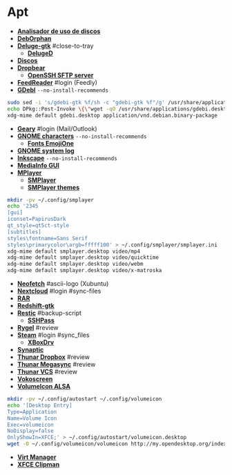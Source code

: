 # Apt
 - [**Analisador de uso de discos**](http://apt.ubuntu.com/p/baobab)
 - [**DebOrphan**](http://apt.ubuntu.com/p/deborphan)
 - [**Deluge-gtk**](http://apt.ubuntu.com/p/deluge-gtk) #close-to-tray
    - [**DelugeD**](http://apt.ubuntu.com/p/deluged)
 - [**Discos**](http://apt.ubuntu.com/p/gnome-disk-utility)
 - [**Dropbear**](http://apt.ubuntu.com/p/dropbear)
     - [**OpenSSH SFTP server**](http://apt.ubuntu.com/p/openssh-sftp-server)
 - [**FeedReader**](http://apt.ubuntu.com/p/feedreader) #login (Feedly)
 - [**GDebI**](http://apt.ubuntu.com/p/gdebi) `--no-install-recommends`
```bash
sudo sed -i 's/gdebi-gtk %f/sh -c "gdebi-gtk %f"/g' /usr/share/applications/gdebi.desktop
echo DPkg::Post-Invoke \{\"wget -qO /usr/share/applications/gdebi.desktop http://my.opendesktop.org/s/FiZyQR6JYNo8cSr/download\"\;\}\; | sudo tee /etc/apt/apt.conf.d/100gdebi
xdg-mime default gdebi.desktop application/vnd.debian.binary-package
```
 - [**Geary**](http://apt.ubuntu.com/p/geary) #login (Mail/Outlook)
 - [**GNOME characters**](http://apt.ubuntu.com/p/gnome-characters) `--no-install-recommends`
    - [**Fonts EmojiOne**](http://apt.ubuntu.com/p/fonts-emojione)
 - [**GNOME system log**](http://apt.ubuntu.com/p/gnome-system-log)
 - [**Inkscape**](http://apt.ubuntu.com/p/inkscape) `--no-install-recommends`
 - [**MediaInfo GUI**](http://apt.ubuntu.com/p/mediainfo-gui)
 - [**MPlayer**](http://apt.ubuntu.com/p/mplayer)
     - [**SMPlayer**](http://apt.ubuntu.com/p/smplayer)
     - [**SMPlayer themes**](http://apt.ubuntu.com/p/smplayer-themes)
```bash
mkdir -pv ~/.config/smplayer
echo '2345 	
[gui]
iconset=PapirusDark
qt_style=qt5ct-style
[subtitles]
styles\fontname=Sans Serif
styles\primarycolor\argb=fffff100' > ~/.config/smplayer/smplayer.ini
xdg-mime default smplayer.desktop video/mp4
xdg-mime default smplayer.desktop video/quicktime
xdg-mime default smplayer.desktop video/webm
xdg-mime default smplayer.desktop video/x-matroska
```
 - [**Neofetch**](http://apt.ubuntu.com/p/neofetch) #ascii-logo (Xubuntu)
 - [**Nextcloud**](http://apt.ubuntu.com/p/nextcloud-desktop) #login #sync-files
 - [**RAR**](http://apt.ubuntu.com/p/rar)
 - [**Redshift-gtk**](http://apt.ubuntu.com/p/redshift-gtk)
 - [**Restic**](http://apt.ubuntu.com/p/restic) #backup-script
     - [**SSHPass**](http://apt.ubuntu.com/p/sshpass)
 - [**Rygel**](http://apt.ubuntu.com/p/rygel-preferences) #review
 - [**Steam**](http://apt.ubuntu.com/p/steam-installer) #login #sync_files
     - [**XBoxDrv**](http://apt.ubuntu.com/p/xboxdrv)
 - [**Synaptic**](http://apt.ubuntu.com/p/synaptic)
 - [**Thunar Dropbox**](http://apt.ubuntu.com/p/thunar-dropbox-plugin) #review
 - [**Thunar Megasync**](http://apt.ubuntu.com/p/thunar-megasync) #review
 - [**Thunar VCS**](http://apt.ubuntu.com/p/thunar-vcs-plugin) #review
 - [**Vokoscreen**](http://apt.ubuntu.com/p/vokoscreen)
 - [**VolumeIcon ALSA**](http://apt.ubuntu.com/p/volumeicon-alsa)
```bash
mkdir -pv ~/.config/autostart ~/.config/volumeicon
echo '[Desktop Entry]
Type=Application
Name=Volume Icon
Exec=volumeicon
NoDisplay=false
OnlyShowIn=XFCE;' > ~/.config/autostart/volumeicon.desktop
wget -O ~/.config/volumeicon/volumeicon http://my.opendesktop.org/index.php/s/tw8kNw3pjdQbfwB/download #update-link
```
 - [**Virt Manager**](http://apt.ubuntu.com/p/virt-manager)
 - [**XFCE Clipman**](http://apt.ubuntu.com/p/xfce4-clipman)